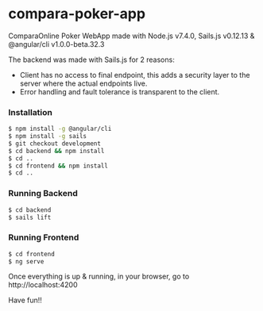 # compara-poker-app
ComparaOnline Poker WebApp made with Node.js v7.4.0, Sails.js v0.12.13 & @angular/cli v1.0.0-beta.32.3

The backend was made with Sails.js for 2 reasons:
* Client has no access to final endpoint, this adds a security layer to the server where the actual endpoints live.
* Error handling and fault tolerance is transparent to the client.

### Installation

```sh
$ npm install -g @angular/cli
$ npm install -g sails
$ git checkout development
$ cd backend && npm install
$ cd ..
$ cd frontend && npm install
$ cd ..
```

### Running Backend

```sh
$ cd backend
$ sails lift
```

### Running Frontend

```sh
$ cd frontend
$ ng serve
```

Once everything is up & running, in your browser, go to http://localhost:4200

Have fun!!
